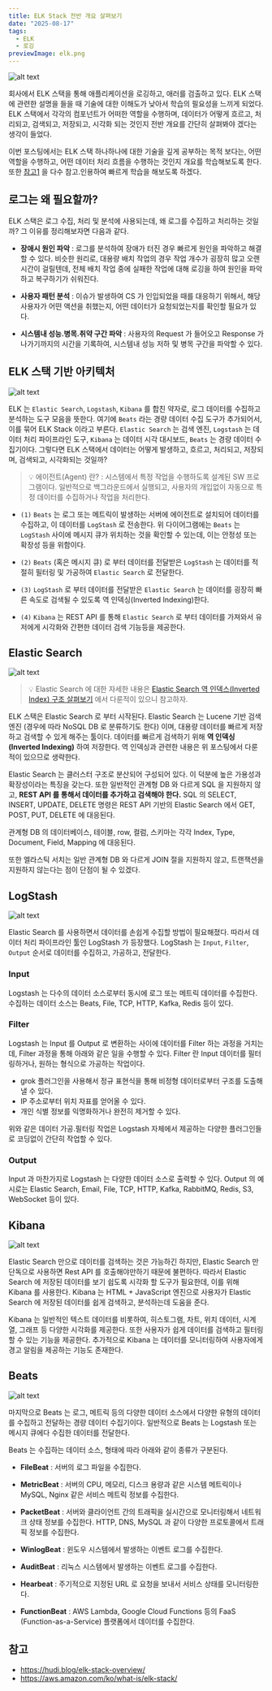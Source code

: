 ```yaml
---
title: ELK Stack 전반 개요 살펴보기
date: "2025-08-17"
tags:
  - ELK
  - 로깅
previewImage: elk.png
---
```


![alt text](image.png)


회사에서 ELK 스택을 통해 애플리케이션을 로깅하고, 애러를 검출하고 있다. ELK 스택에 관련한 설명을 들을 때 기술에 대한 이해도가 낮아서 학습의 필요성을 느끼게 되었다. ELK 스택에서 각각의 컴포넌트가 어떠한 역할을 수행하며, 데이터가 어떻게 흐르고, 처리되고, 검색되고, 저장되고, 시각화 되는 것인지 전반 개요를 간단히 살펴봐야 겠다는 생각이 들었다. 

이번 포스팅에서는 ELK 스택 하나하나에 대한 기술을 깊게 공부하는 목적 보다는, 어떤 역할을 수행하고, 어떤 데이터 처리 흐름을 수행하는 것인지 개요를 학습해보도록 한다. 또한 [참고1](https://hudi.blog/elk-stack-overview/) 을 다수 참고.인용하여 빠르게 학습을 해보도록 하겠다.


## 로그는 왜 필요할까?

ELK 스택은 로그 수집, 처리 및 분석에 사용되는데, 왜 로그를 수집하고 처리하는 것일까? 그 이유를 정리해보자면 다음과 같다.

- **장애시 원인 파악** : 로그를 분석하여 장애가 터진 경우 빠르게 원인을 파악하고 해결할 수 있다. 비슷한 원리로, 대용량 배치 작업의 경우 작업 개수가 굉장히 많고 오랜 시간이 걸릴텐데, 전체 배치 작업 중에 실패한 작업에 대해 로깅을 하여 원인을 파악하고 복구하기가 쉬워진다.

- **사용자 패턴 분석** : 이슈가 발생하여 CS 가 인입되었을 때를 대응하기 위해서, 해당 사용자가 어떤 액션을 취했는지, 어떤 데이터가 요청되었는지를 확인할 필요가 있다. 

-  **시스템내 성능.병목.취약 구간 파악** : 사용자의 Request 가 들어오고 Response 가 나가기까지의 시간을 기록하여, 시스템내 성능 저하 및 병목 구간을 파악할 수 있다. 

##  ELK 스택 기반 아키텍처

![alt text](image-1.png)

ELK 는 `Elastic Search`, `Logstash`, `Kibana` 를 합친 약자로, 로그 데이터를 수집하고 분석하는 도구 모음을 뜻한다. 여기에 `Beats` 라는 경량 데이터 수집 도구가 추가되어서, 이를 묶어 ELK Stack 이라고 부른다. `Elastic Search` 는 검색 엔진, `Logstash` 는 데이터 처리 파이프라인 도구, `Kibana` 는 데이터 시각 대시보드, `Beats` 는 경량 데이터 수집기이다. 그렇다면 ELK 스택에서 데이터는 어떻게 발생하고, 흐르고, 처리되고, 저장되며, 검색되고, 시각화되는 것일까?

> 💡 에이전트(Agent) 란? : 시스템에서 특정 작업을 수행하도록 설계된 SW 프로그램이다. 일반적으로 백그라운드에서 실행되고, 사용자의 개입없이 자동으로 특정 데이터를 수집하거나 작업을 처리한다. 


- `(1)` `Beats` 는 로그 또는 메트릭이 발생하는 서버에 에이전트로 설치되어 데이터를 수집하고, 이 데이터를 `LogStash` 로 전송한다. 위 다이어그램에는 `Beats` 는 `LogStash` 사이에 메시지 큐가 위치하는 것을 확인할 수 있는데, 이는 안정성 또는 확장성 등을 위함이다.

- `(2)` `Beats` (혹은 메시지 큐) 로 부터 데이터를 전달받은 `LogStash` 는 데이터를 적절히 필터링 및 가공하여 `Elastic Search` 로 전달한다.

- `(3)` `LogStash` 로 부터 데이터를 전달받은 `Elastic Search` 는 데이터를 굉장히 빠른 속도로 검색될 수 있도록 역 인덱싱(Inverted Indexing)한다.

- `(4)` `Kibana` 는 REST API 를 통해 `Elastic Search` 로 부터 데이터를 가져와서 유저에게 시각화와 간편한 데이터 검색 기능등을 제공한다.

## Elastic Search

![alt text](image-2.png)

> 💡 Elastic Search 에 대한 자세한 내용은 [Elastic Search 역 인덱스(Inverted Index) 구조 살펴보기](https://haon.blog/database/elastic-search-basic/) 에서 다룬적이 있으니 참고하자.

ELK 스택은 Elastic Search 로 부터 시작된다. Elastic Search 는 Lucene 기반 검색엔진 (경우에 따라 NoSQL DB 로 분류하기도 한다) 이며, 대용량 데이터를 빠르게 저장하고 검색할 수 있게 해주는 툴이다. 데이터를 빠르게 검색하기 위해 **역 인덱싱(Inverted Indexing)** 하여 저장한다. 역 인덱싱과 관련한 내용은 위 포스팅에서 다룬적이 있으므로 생략한다.

Elastic Search 는 클러스터 구조로 분산되어 구성되어 있다. 이 덕분에 높은 가용성과 확장성이라는 특징을 갖는다. 또한 일반적인 관계형 DB 와 다르게 SQL 을 지원하지 않고, **REST API 를 통해서 데이터를 추가하고 검색해야 한다.** SQL 의 SELECT, INSERT, UPDATE, DELETE 명령은 REST API 기반의 Elastic Search 에서 GET, POST, PUT, DELETE 에 대응된다.

관계형 DB 의 데이터베이스, 테이블, row, 컬럼, 스키마는 각각 Index, Type, Document, Field, Mapping 에 대응된다.

또한 엘라스틱 서치는 일반 관계형 DB 와 다르게 JOIN 절을 지원하지 않고, 트랜잭션을 지원하지 않는다는 점이 단점이 될 수 있겠다.


## LogStash

![alt text](image-3.png)

Elastic Search 를 사용하면서 데이터를 손쉽게 수집할 방법이 필요해졌다. 따라서 데이터 처리 파이프라인 툴인 LogStash 가 등장했다. LogStash 는 `Input`, `Filter`, `Output` 순서로 데이터를 수집하고, 가공하고, 전달한다.

### Input

Logstash 는 다수의 데이터 소스로부터 동시에 로그 또는 메트릭 데이터를 수집한다. 수집하는 데이터 소스는 Beats, File, TCP, HTTP, Kafka, Redis 등이 있다.

### Filter

Logstash 는 Input 를 Output 로 변환하는 사이에 데이터를 Filter 하는 과정을 거치는데, Filter 과정을 통해 아래와 같은 일을 수행할 수 있다. Filter 란 Input 데이터를 필터링하거나, 원하는 형식으로 가공하는 작업이다.

- grok 플러그인을 사용해서 정규 표현식을 통해 비정형 데이터로부터 구조를 도출해낼 수 있다.
- IP 주소로부터 위치 자표를 얻어올 수 있다.
- 개인 식별 정보를 익명화하거나 완전히 제거할 수 있다.

위와 같은 데이터 가공.필터링 작업은 Logstash 자체에서 제공하는 다양한 플러그인들로 코딩없이 간단히 작업할 수 있다.

### Output

Input 과 마찬가지로 Logstash 는 다양한 데이터 소스로 출력할 수 있다. Output 의 예시로는 Elastic Search, Email, File, TCP, HTTP, Kafka, RabbitMQ, Redis, S3, WebSocket 등이 있다. 

## Kibana

![alt text](image-4.png)

Elastic Search 만으로 데이터를 검색하는 것은 가능하긴 하지만, Elastic Search 만 단독으로 사용하면 Rest API 를 호출해야만하기 때문에 불편하다. 따라서 Elastic Search 에 저장된 데이터를 보기 쉽도록 시각화 할 도구가 필요한데, 이를 위해 Kibana 를 사용한다. Kibana 는 HTML + JavaScript 엔진으로 사용자가 Elastic Search 에 저장된 데이터를 쉽게 검색하고, 분석하는데 도움을 준다.

Kibana 는 일반적인 텍스트 데이터를 비롯하여, 히스토그램, 차트, 위치 데이터, 시계열, 그래프 등 다양한 시각화를 제공한다. 또한 사용자가 쉽게 데이터를 검색하고 필터링할 수 있는 기능을 제공한다. 추가적으로 Kibana 는 데이터를 모니터링하여 사용자에게 경고 알림을 제공하는 기능도 존재한다.

## Beats

![alt text](image-5.png)

마지막으로 Beats 는 로그, 메트릭 등의 다양한 데이터 소스에서 다양한 유형의 데이터를 수집하고 전달하는 경량 데이터 수집기이다. 일반적으로 Beats 는 Logstash 또는 메시지 큐에다 수집한 데이터를 전달한다. 

Beats 는 수집하는 데이터 소스, 형태에 따라 아래와 같이 종류가 구분된다.

- **FileBeat** : 서버의 로그 파일을 수집한다. 

- **MetricBeat** : 서버의 CPU, 메모리, 디스크 용량과 같은 시스템 메트릭이나 MySQL, Nginx 같은 서비스 메트릭 정보를 수집한다.

- **PacketBeat** : 서버와 클라이언트 간의 트래픽을 실시간으로 모니터링해서 네트워크 상태 정보를 수집한다. HTTP, DNS, MySQL 과 같이 다양한 프로토콜에서 트래픽 정보를 수집한다.

- **WinlogBeat** : 윈도우 시스템에서 발생하는 이벤트 로그를 수집한다.

- **AuditBeat** : 리눅스 시스템에서 발생하는 이벤트 로그를 수집한다.

- **Hearbeat** : 주기적으로 지정된 URL 로 요청을 보내서 서비스 상태를 모니터링한다.

- **FunctionBeat** : AWS Lambda, Google Cloud Functions 등의 FaaS (Function-as-a-Service) 플랫폼에서 데이터를 수집한다.

## 참고

- https://hudi.blog/elk-stack-overview/
- https://aws.amazon.com/ko/what-is/elk-stack/